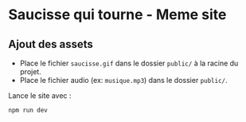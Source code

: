 # Saucisse qui tourne - Meme site

## Ajout des assets

- Place le fichier `saucisse.gif` dans le dossier `public/` à la racine du projet.
- Place le fichier audio (ex: `musique.mp3`) dans le dossier `public/`.

Lance le site avec :

```bash
npm run dev
``` 